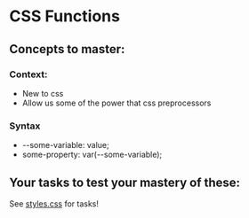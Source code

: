 # CSS Functions

## Concepts to master:

### Context:

- New to css
- Allow us some of the power that css preprocessors

### Syntax

- --some-variable: value;
- some-property: var(--some-variable);

## Your tasks to test your mastery of these:

See [styles.css](styles.css) for tasks!
